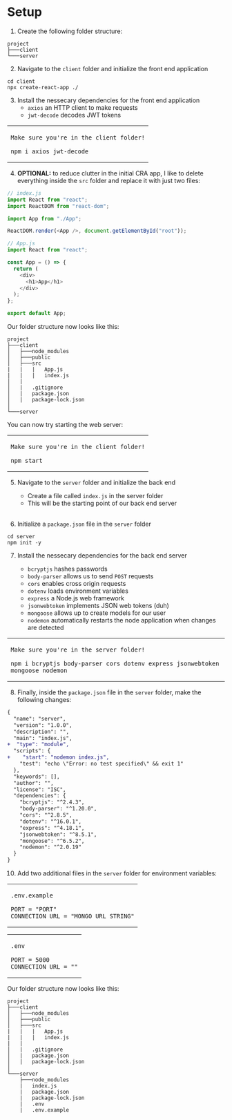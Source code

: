 # Setup

<style>
    table {
        width: 100%;
    }
</style>

1. Create the following folder structure:

```
project
├───client
└───server
```

2. Navigate to the `client` folder and initialize the front end application

```console
cd client
npx create-react-app ./
```

3. Install the nessecary dependencies for the front end application
   - `axios` an HTTP client to make requests
   - `jwt-decode` decodes JWT tokens

<table><td>
<img width="100%" height="1">

`Make sure you're in the client folder!`

```console
npm i axios jwt-decode
```
</td></table>

4. **OPTIONAL:** to reduce clutter in the initial CRA app, I like to delete everything inside the `src` folder and replace it with just two files:

```js
// index.js
import React from "react";
import ReactDOM from "react-dom";

import App from "./App";

ReactDOM.render(<App />, document.getElementById("root"));
```

```js
// App.js
import React from "react";

const App = () => {
  return (
    <div>
      <h1>App</h1>
    </div>
  );
};

export default App;
```

Our folder structure now looks like this:

```
project
├───client
│   ├───node_modules
│   ├───public
│   ├───src
|   |   |   App.js
|   |   |   index.js
│   |
│   |   .gitignore
│   |   package.json
│   |   package-lock.json
│
└───server
```

You can now try starting the web server:

<table><td>

`Make sure you're in the client folder!`

```console
npm start
```
</td></table>

5.  Navigate to the `server` folder and initialize the back end

    - Create a file called `index.js` in the server folder
    - This will be the starting point of our back end server

    <br />

6.  Initialize a `package.json` file in the `server` folder

```console
cd server
npm init -y
```

7. Install the nessecary dependencies for the back end server

   - `bcryptjs` hashes passwords
   - `body-parser` allows us to send `POST` requests
   - `cors` enables cross origin requests
   - `dotenv` loads environment variables
   - `express` a Node.js web framework
   - `jsonwebtoken` implements JSON web tokens (duh)
   - `mongoose` allows up to create models for our user
   - `nodemon` automatically restarts the node application when changes are detected

<table><td>

`Make sure you're in the server folder!`

```console
npm i bcryptjs body-parser cors dotenv express jsonwebtoken mongoose nodemon
```
</td></table>

8. Finally, inside the `package.json` file in the `server` folder, make the following changes:

```diff
{
  "name": "server",
  "version": "1.0.0",
  "description": "",
  "main": "index.js",
+  "type": "module",
  "scripts": {
+    "start": "nodemon index.js",
    "test": "echo \"Error: no test specified\" && exit 1"
  },
  "keywords": [],
  "author": "",
  "license": "ISC",
  "dependencies": {
    "bcryptjs": "^2.4.3",
    "body-parser": "^1.20.0",
    "cors": "^2.8.5",
    "dotenv": "^16.0.1",
    "express": "^4.18.1",
    "jsonwebtoken": "^8.5.1",
    "mongoose": "^6.5.2",
    "nodemon": "^2.0.19"
  }
}
```

10. Add two additional files in the `server` folder for environment variables:

<table><td>

`.env.example`

```
PORT = "PORT"
CONNECTION_URL = "MONGO URL STRING"
```
</td></table>

<table><td>

`.env`

```
PORT = 5000
CONNECTION_URL = ""
```
</td></table>


Our folder structure now looks like this:

```
project
├───client
│   ├───node_modules
│   ├───public
│   ├───src
|   |   |   App.js
|   |   |   index.js
|   |
│   |   .gitignore
│   |   package.json
│   |   package-lock.json
│
└───server
    ├───node_modules
    |   index.js
    |   package.json
    |   package-lock.json
    |   .env
    |   .env.example
```
